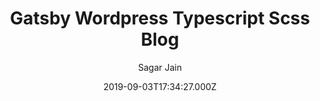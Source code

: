 ---
title: Gatsby Wordpress Typescript Scss Blog
github: https://github.com/sagar7993/gatsby-wordpress-typescript-scss-blog
demo: https://gatsby-wordpress-typescript-scss-blog.netlify.app/
author: Sagar Jain
ssg:
  - Gatsby
cms:
  - Wordpress
date: 2019-09-03T17:34:27.000Z
description: Gatsby Wordpress Typescript Blog Boilerplate
draft: true
publish_date: '2019-09-03T17:34:27Z'
update_date: '2022-08-08T14:43:59Z'
github_star: 51
github_fork: 21
---
